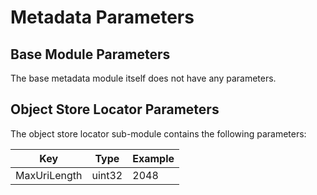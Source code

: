 # Metadata Parameters

## Base Module Parameters

The base metadata module itself does not have any parameters.

## Object Store Locator Parameters

The object store locator sub-module contains the following parameters:

| Key                    | Type   | Example |
|------------------------|--------|---------|
| MaxUriLength           | uint32 | 2048    |
